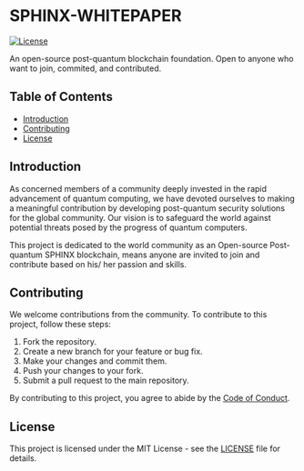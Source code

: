 # SPHINX-WHITEPAPER


[![License](https://img.shields.io/badge/license-MIT-blue.svg)](https://github.com/your-username/your-repo/blob/main/LICENSE)

An open-source post-quantum blockchain foundation. Open to anyone who want to join, commited, and contributed.

## Table of Contents
- [Introduction](#introduction)
- [Contributing](#contributing)
- [License](#license)

## Introduction
As concerned members of a community deeply invested in the rapid advancement of quantum computing, we have devoted ourselves to making a meaningful contribution by developing post-quantum security solutions for the global community. Our vision is to safeguard the world against potential threats posed by the progress of quantum computers.

This project is dedicated to the world community as an Open-source Post-quantum SPHINX blockchain, means anyone are invited to join and contribute based on his/ her passion and skills.


## Contributing
We welcome contributions from the community. To contribute to this project, follow these steps:

1. Fork the repository.
2. Create a new branch for your feature or bug fix.
3. Make your changes and commit them.
4. Push your changes to your fork.
5. Submit a pull request to the main repository.

By contributing to this project, you agree to abide by the [Code of Conduct](https://github.com/SPHINX-HUB-ORG/SPHINX-V2.1).

## License
This project is licensed under the MIT License - see the [LICENSE](LICENSE) file for details.


